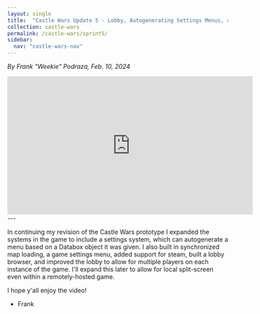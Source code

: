 ```yaml
---
layout: single
title:  "Castle Wars Update 5 - Lobby, Autogenerating Settings Menus, and Steam Support"
collection: castle-wars
permalink: /castle-wars/sprint5/
sidebar:
  nav: "castle-wars-nav"
---
```


_By Frank "Weekie" Podraza, Feb. 10, 2024_

<iframe width="560" height="315" src="https://www.youtube.com/embed/iF1RU3sl2DA?si=ooUzK0h1JubDtB3a" title="YouTube video player" frameborder="0" allow="accelerometer; autoplay; clipboard-write; encrypted-media; gyroscope; picture-in-picture; web-share" allowfullscreen></iframe>
---

In continuing my revision of the Castle Wars prototype I expanded the systems in the game to include a settings system, which can autogenerate a menu based on a Databox object it was given. I also built in synchronized map loading, a game settings menu, added support for steam, built a lobby browser, and improved the lobby to allow for multiple players on each instance of the game. I'll expand this later to allow for local split-screen even within a remotely-hosted game.

I hope y'all enjoy the video!
- Frank